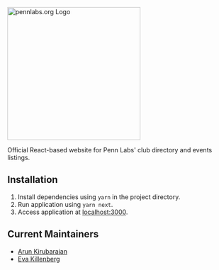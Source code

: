 <a href="https://pennclubs.com" target="_blank" rel="noopener noreferrer"><img width="300" src="https://i.imgur.com/Croau2R.png" alt="pennlabs.org Logo"></a>

Official React-based website for Penn Labs' club directory and events listings.

## Installation
1. Install dependencies using `yarn` in the project directory.
2. Run application using `yarn next`.
3. Access application at [localhost:3000](http://localhost:3000).

## Current Maintainers
- [Arun Kirubarajan](https://github.com/kirubarajan)
- [Eva Killenberg](https://github.com/evakill)

